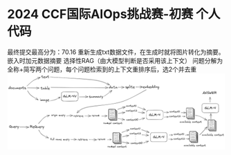 # 2024 CCF国际AIOps挑战赛-初赛 个人代码
最终提交最高分为：70.16
重新生成txt数据文件，在生成时就将图片转化为摘要。
嵌入时加元数据摘要
选择性RAG（由大模型判断是否采用该上下文）
问题分解为全称+简写两个问题，每个问题检索到的上下文重排序后，选2个并去重
![img.png](img.png)